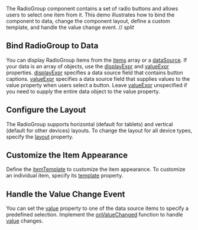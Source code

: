 The RadioGroup component contains a set of radio buttons and allows users to select one item from it. This demo illustrates how to bind the component to data, change the component layout, define a custom template, and handle the value change event.
// _split_

## Bind RadioGroup to Data

You can display RadioGroup items from the [items](/Documentation/ApiReference/UI_Components/dxRadioGroup/Configuration/items/) array or a [dataSource](/Documentation/ApiReference/UI_Components/dxRadioGroup/Configuration/#dataSource). If your data is an array of objects, use the [displayExpr](/Documentation/ApiReference/UI_Components/dxRadioGroup/Configuration/#displayExpr) and [valueExpr](/Documentation/ApiReference/UI_Components/dxRadioGroup/Configuration/#valueExpr) properties. [displayExpr](/Documentation/ApiReference/UI_Components/dxRadioGroup/Configuration/#displayExpr) specifies a data source field that contains button captions. [valueExpr](/Documentation/ApiReference/UI_Components/dxRadioGroup/Configuration/#valueExpr) specifies a data source field that supplies values to the value property when users select a button. Leave [valueExpr](/Documentation/ApiReference/UI_Components/dxRadioGroup/Configuration/#valueExpr) unspecified if you need to supply the entire data object to the value property.

## Configure the Layout

The RadioGroup supports horizontal (default for tablets) and vertical (default for other devices) layouts. To change the layout for all device types, specify the [layout](/Documentation/ApiReference/UI_Components/dxRadioGroup/Configuration/#layout) property.

## Customize the Item Appearance

Define the [itemTemplate](/Documentation/ApiReference/UI_Components/dxRadioGroup/Configuration/#itemTemplate) to customize the item appearance. To customize an individual item, specify its [template](/Documentation/ApiReference/UI_Components/dxRadioGroup/Configuration/items/#template) property.

## Handle the Value Change Event

You can set the [value](/Documentation/ApiReference/UI_Components/dxRadioGroup/Configuration/#value) property to one of the data source items to specify a predefined selection. Implement the [onValueChanged](/Documentation/ApiReference/UI_Components/dxRadioGroup/Configuration/#onValueChanged) function to handle [value](/Documentation/ApiReference/UI_Components/dxRadioGroup/Configuration/#value) changes.